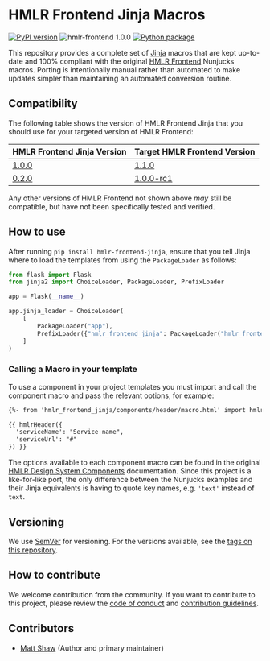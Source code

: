 # HMLR Frontend Jinja Macros

[![PyPI version](https://badge.fury.io/py/hmlr-frontend-jinja.svg)](https://pypi.org/project/hmlr-frontend-jinja/)
![hmlr-frontend 1.0.0](https://img.shields.io/badge/hmlr--frontend%20version-1.0.0-005EA5?logo=gov.uk&style=flat)
[![Python package](https://github.com/LandRegistry/hmlr-frontend-jinja/actions/workflows/python-package.yml/badge.svg)](https://github.com/LandRegistry/hmlr-frontend-jinja/actions/workflows/python-package.yml)

This repository provides a complete set of [Jinja](https://jinja.palletsprojects.com/) macros that are kept up-to-date and 100% compliant with the original [HMLR Frontend](https://github.com/LandRegistry/hmlr-frontend) Nunjucks macros. Porting is intentionally manual rather than automated to make updates simpler than maintaining an automated conversion routine.

## Compatibility

The following table shows the version of HMLR Frontend Jinja that you should use for your targeted version of HMLR Frontend:

| HMLR Frontend Jinja Version | Target HMLR Frontend Version |
| --------------------------- | ---------------------------- |
| [1.0.0](https://github.com/LandRegistry/hmlr-frontend-jinja/releases/tag/1.0.0) | [1.1.0](https://github.com/LandRegistry/hmlr-frontend/releases/tag/1.1.0) |
| [0.2.0](https://github.com/LandRegistry/hmlr-frontend-jinja/releases/tag/0.2.0) | [1.0.0-rc1](https://github.com/LandRegistry/hmlr-frontend/releases/tag/1.0.0-rc1) |

Any other versions of HMLR Frontend not shown above _may_ still be compatible, but have not been specifically tested and verified.

## How to use

After running `pip install hmlr-frontend-jinja`, ensure that you tell Jinja where to load the templates from using the `PackageLoader` as follows:

```python
from flask import Flask
from jinja2 import ChoiceLoader, PackageLoader, PrefixLoader

app = Flask(__name__)

app.jinja_loader = ChoiceLoader(
    [
        PackageLoader("app"),
        PrefixLoader({"hmlr_frontend_jinja": PackageLoader("hmlr_frontend_jinja")}),
    ]
)
```

### Calling a Macro in your template

To use a component in your project templates you must import and call the component macro and pass the relevant options, for example:

```html
{%- from 'hmlr_frontend_jinja/components/header/macro.html' import hmlrHeader -%}

{{ hmlrHeader({
  'serviceName': "Service name",
  'serviceUrl': "#"
}) }}
```

The options available to each component macro can be found in the original [HMLR Design System Components](https://hmlr-design-system.herokuapp.com/components/) documentation. Since this project is a like-for-like port, the only difference between the Nunjucks examples and their Jinja equivalents is having to quote key names, e.g. `'text'` instead of `text`.

## Versioning

We use [SemVer](http://semver.org/) for versioning. For the versions available, see the [tags on this repository](https://github.com/LandRegistry/hmlr-frontend-jinja/tags).

## How to contribute

We welcome contribution from the community. If you want to contribute to this project, please review the [code of conduct](CODE_OF_CONDUCT.md) and [contribution guidelines](CONTRIBUTING.md).

## Contributors

- [Matt Shaw](https://github.com/matthew-shaw) (Author and primary maintainer)
